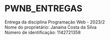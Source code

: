 <h1>PWNB_ENTREGAS</h1>
Entrega da disciplina Programação Web - 2023/2<br/>
Nome do proprietário: Janaina Costa da Silva<br/>
Número de identificação: 1142721358
